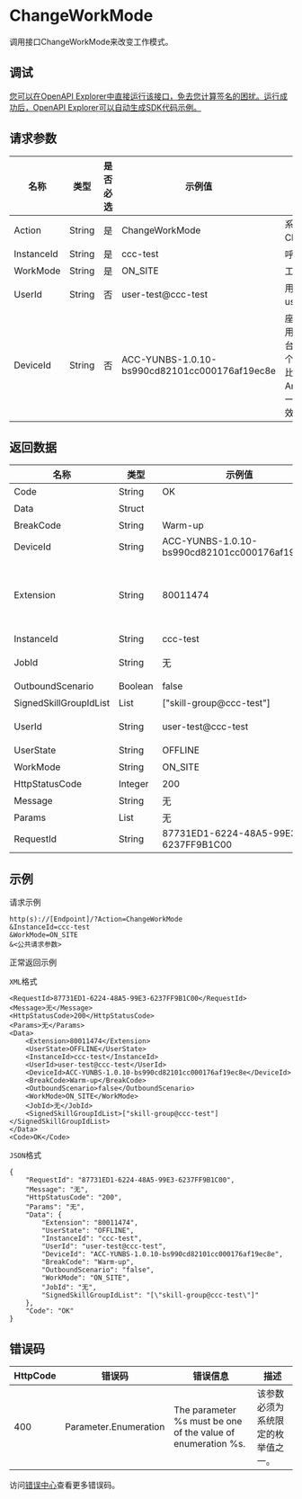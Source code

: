 # ChangeWorkMode

调用接口ChangeWorkMode来改变工作模式。

## 调试

[您可以在OpenAPI Explorer中直接运行该接口，免去您计算签名的困扰。运行成功后，OpenAPI Explorer可以自动生成SDK代码示例。](https://api.aliyun.com/#product=CCC&api=ChangeWorkMode&type=RPC&version=2020-07-01)

## 请求参数

|名称|类型|是否必选|示例值|描述|
|--|--|----|---|--|
|Action|String|是|ChangeWorkMode|系统规定参数。取值：ChangeWorkMode。 |
|InstanceId|String|是|ccc-test|呼叫中心实例ID。 |
|WorkMode|String|是|ON\_SITE|工作模式代码 |
|UserId|String|否|user-test@ccc-test|用户ID，格式为username@domain。 |
|DeviceId|String|否|ACC-YUNBS-1.0.10-bs990cd82101cc000176af19ec8e|座席端提供的唯一ID，用来表示一个座席工作台，一个座席可以有多个不同类型的座席台，比如浏览器，iOS, Android等， 但是在同一时间，只能有一个生效。 |

## 返回数据

|名称|类型|示例值|描述|
|--|--|---|--|
|Code|String|OK|响应码。 |
|Data|Struct| |数据。 |
|BreakCode|String|Warm-up|小休状态码。 |
|DeviceId|String|ACC-YUNBS-1.0.10-bs990cd82101cc000176af19ec8e|设备标示。 |
|Extension|String|80011474|座席分机号，一共8位 如果一个用户账号有多种设备，则多个设备用一个分机号，且同一时间只有一个设备可用。 |
|InstanceId|String|ccc-test|呼叫中心实例ID。 |
|JobId|String|无|在呼叫状态时的通话ID。 |
|OutboundScenario|Boolean|false|仅外呼。 |
|SignedSkillGroupIdList|List|\["skill-group@ccc-test"\]|签入的技能组ID列表。 |
|UserId|String|user-test@ccc-test|用户ID，格式为username@domain。 |
|UserState|String|OFFLINE|座席状态码。 |
|WorkMode|String|ON\_SITE|工作模式。 |
|HttpStatusCode|Integer|200|HTTP状态码。 |
|Message|String|无|响应信息。 |
|Params|List|无|返回参数。 |
|RequestId|String|87731ED1-6224-48A5-99E3-6237FF9B1C00|请求ID。 |

## 示例

请求示例

```
http(s)://[Endpoint]/?Action=ChangeWorkMode
&InstanceId=ccc-test
&WorkMode=ON_SITE
&<公共请求参数>
```

正常返回示例

`XML`格式

```
<RequestId>87731ED1-6224-48A5-99E3-6237FF9B1C00</RequestId>
<Message>无</Message>
<HttpStatusCode>200</HttpStatusCode>
<Params>无</Params>
<Data>
    <Extension>80011474</Extension>
    <UserState>OFFLINE</UserState>
    <InstanceId>ccc-test</InstanceId>
    <UserId>user-test@ccc-test</UserId>
    <DeviceId>ACC-YUNBS-1.0.10-bs990cd82101cc000176af19ec8e</DeviceId>
    <BreakCode>Warm-up</BreakCode>
    <OutboundScenario>false</OutboundScenario>
    <WorkMode>ON_SITE</WorkMode>
    <JobId>无</JobId>
    <SignedSkillGroupIdList>["skill-group@ccc-test"]</SignedSkillGroupIdList>
</Data>
<Code>OK</Code>
```

`JSON`格式

```
{
	"RequestId": "87731ED1-6224-48A5-99E3-6237FF9B1C00",
	"Message": "无",
	"HttpStatusCode": "200",
	"Params": "无",
	"Data": {
		"Extension": "80011474",
		"UserState": "OFFLINE",
		"InstanceId": "ccc-test",
		"UserId": "user-test@ccc-test",
		"DeviceId": "ACC-YUNBS-1.0.10-bs990cd82101cc000176af19ec8e",
		"BreakCode": "Warm-up",
		"OutboundScenario": "false",
		"WorkMode": "ON_SITE",
		"JobId": "无",
		"SignedSkillGroupIdList": "[\"skill-group@ccc-test\"]"
	},
	"Code": "OK"
}
```

## 错误码

|HttpCode|错误码|错误信息|描述|
|--------|---|----|--|
|400|Parameter.Enumeration|The parameter %s must be one of the value of enumeration %s.|该参数必须为系统限定的枚举值之一。|

访问[错误中心](https://error-center.aliyun.com/status/product/CCC)查看更多错误码。

